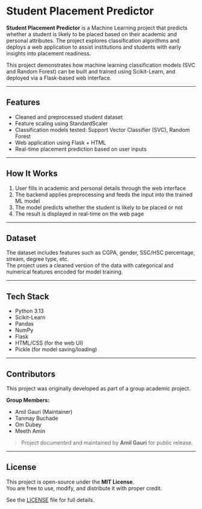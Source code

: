 # Student Placement Predictor

**Student Placement Predictor** is a Machine Learning project that predicts whether a student is likely to be placed based on their academic and personal attributes. The project explores classification algorithms and deploys a web application to assist institutions and students with early insights into placement readiness.

This project demonstrates how machine learning classification models (SVC and Random Forest) can be built and trained using Scikit-Learn, and deployed via a Flask-based web interface.

---

## Features

- Cleaned and preprocessed student dataset  
- Feature scaling using StandardScaler  
- Classification models tested: Support Vector Classifier (SVC), Random Forest          
- Web application using Flask + HTML  
- Real-time placement prediction based on user inputs  

---

## How It Works

1. User fills in academic and personal details through the web interface  
2. The backend applies preprocessing and feeds the input into the trained ML model  
3. The model predicts whether the student is likely to be placed or not  
4. The result is displayed in real-time on the web page  

---

## Dataset

The dataset includes features such as CGPA, gender, SSC/HSC percentage, stream, degree type, etc.  
The project uses a cleaned version of the data with categorical and numerical features encoded for model training.

---

## Tech Stack

- Python 3.13  
- Scikit-Learn  
- Pandas  
- NumPy  
- Flask  
- HTML/CSS (for the web UI)  
- Pickle (for model saving/loading)  

---

## Contributors

This project was originally developed as part of a group academic project.

**Group Members:**

- Amil Gauri (Maintainer)  
- Tanmay Buchade  
- Om Dubey  
- Meeth Amin  

> Project documented and maintained by **Amil Gauri** for public release.

---

## License

This project is open-source under the **MIT License**.  
You are free to use, modify, and distribute it with proper credit.

See the [LICENSE](LICENSE) file for full details.
